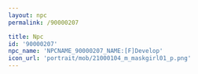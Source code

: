 ```yaml
---
layout: npc
permalink: /90000207

title: Npc
id: '90000207'
npc_name: 'NPCNAME_90000207_NAME:[F]Develop'
icon_url: 'portrait/mob/21000104_m_maskgirl01_p.png'
---
```

